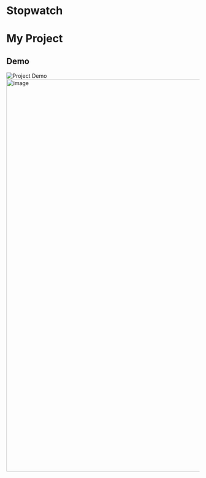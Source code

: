 # Stopwatch
# My Project

## Demo
![Project Demo](./demo.gif)
<img width="1919" height="1026" alt="image" src="https://github.com/user-attachments/assets/d562499d-56e9-4bfc-ab1a-77d1b2657ee7" />
